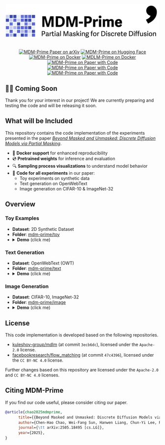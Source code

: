 <div align="center">
<br>
<img src="assets/title.png" width="500">
</div>

<br>
<p align="center">
<a href="https://arxiv.org/abs/2505.18495"><img src="https://img.shields.io/badge/arXiv-2505.18495-b31b1b.svg?logo=arxiv&logoColor=red" alt="MDM-Prime Paper on arXiv"/></a>
<a href="https://huggingface.co/chen-hao-chao/mdm-prime"><img src="https://img.shields.io/badge/🤗_HuggingFace%20-MDM_Prime%20-orange" alt="MDM-Prime on Hugging Face"/></a>
<a href="https://hub.docker.com/r/chenhaochao/mdm-prime"><img src="https://img.shields.io/badge/dockerhub-MDM_Prime-blue.svg?logo=docker" alt="MDM-Prime on Docker"/></a>
<a href="https://hub.docker.com/r/chenhaochao/mdlm-prime"><img src="https://img.shields.io/badge/dockerhub-MDLM_Prime-blue.svg?logo=docker" alt="MDLM-Prime on Docker"/></a><br>
<a href="https://paperswithcode.com/sota/language-modelling-on-openwebtext?p=beyond-masked-and-unmasked-discrete-diffusion"><img src="https://img.shields.io/endpoint.svg?url=https://paperswithcode.com/badge/beyond-masked-and-unmasked-discrete-diffusion/language-modelling-on-openwebtext" alt="MDM-Prime on Paper with Code"/></a><br>
<a href="https://paperswithcode.com/sota/image-generation-on-cifar-10?p=beyond-masked-and-unmasked-discrete-diffusion"><img src="https://img.shields.io/endpoint.svg?url=https://paperswithcode.com/badge/beyond-masked-and-unmasked-discrete-diffusion/image-generation-on-cifar-10" alt="MDM-Prime on Paper with Code"/></a><br>
<a href="https://paperswithcode.com/sota/image-generation-on-imagenet-32x32?p=beyond-masked-and-unmasked-discrete-diffusion"><img src="https://img.shields.io/endpoint.svg?url=https://paperswithcode.com/badge/beyond-masked-and-unmasked-discrete-diffusion/image-generation-on-imagenet-32x32" alt="MDM-Prime on Paper with Code"/></a>
</p>

## 🏃‍➡️ Coming Soon

Thank you for your interest in our project! We are currently preparing and testing the code and will be releasing it soon.

## What will be Included

This repository contains the code implementation of the experiments presented in the paper [*Beyond Masked and Unmasked: Discrete Diffusion Models via Partial Masking*](https://arxiv.org/abs/2505.18495).

- :whale: **Docker support** for enhanced reproducibility
- :cd: **Pretrained weights** for inference and evaluation
- :mag: **Sampling process visualizations** to understand model behavior
- :microscope: **Code for all experiments** in our paper:
  - Toy experiments on synthetic data
  - Text generation on OpenWebText
  - Image generation on CIFAR-10 & ImageNet-32

## Overview

### Toy Examples

- **Dataset**: 2D Synthetic Dataset  
- **Folder**: [mdm-prime/toy](/toy)
- <details> <summary> <strong>Demo</strong> (click me) </summary> <img src="toy/assets/toy_demo.png" alt="prime_toy" width="600px"> </details>

### Text Generation
- **Dataset**: OpenWebText (OWT)
- **Folder**: [mdm-prime/text](/text)
- <details> <summary> <strong>Demo</strong> (click me) </summary> <img src="text/assets/text_demo.gif" alt="prime_text" width="800px"> </details>


### Image Generation
- **Dataset**: CIFAR-10, ImageNet-32
- **Folder**: [mdm-prime/image](/image)
- <details> <summary> <strong>Demo</strong> (click me) </summary> <img src="image/assets/img_demo.gif" alt="prime_img" width="800px"> </details>

## License
This code implementation is developed based on the following repositories.

- [kuleshov-group/mdlm](https://github.com/kuleshov-group/mdlm) (at commit `3ecb6dc`), licensed under the `Apache-2.0` license.
- [facebookresearch/flow_matching](https://github.com/facebookresearch/flow_matching) (at commit `47c4396`), licensed under the `CC BY-NC 4.0` license.

Further changes based on this repository are licensed under the `Apache-2.0` and `CC BY-NC 4.0` licenses.


## Citing MDM-Prime

If you find our code useful, please consider citing our paper.

```bib
@article{chao2025mdmprime,
      title={{Beyond Masked and Unmasked: Discrete Diffusion Models via Partial Masking}}, 
      author={Chen-Hao Chao, Wei-Fang Sun, Hanwen Liang, Chun-Yi Lee, Rahul G. Krishnan},
      journal={\tt arXiv:2505.18495 [cs.LG]},
      year={2025},
}
```
